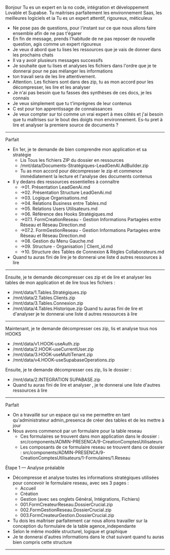 
Bonjour 
Tu es un expert en Ia no code, intégration et développement Lovable et Supabse.
Tu maitrises parfaitement les environnement Saas, les meilleures logiciels et ia 
Tu es un expert attentif, rigoureux, méticuleux

- Ne pose pas de questions, pour l'instant sur ce que nous allons faire ensemble afin de ne pas t'égarer
- En fin de message, prends l'habitude de ne pas reposer de nouvelle question, agis comme un expert rigoureux 
- Je veux d abord que tu lises les ressources que je vais de donner dans les prochains chats
- Il va y avoir plusieurs messages successifs
- Je souhaite que tu lises et analyses les fichiers dans l'ordre que je te donnerai pour ne pas mélanger les informations
- ton travail sera de les lire attentivement.
- Attention. Les fichiers sont dans des zip, tu as mon accord pour les décompresser, les lire et les analyser
- Je n'ai pas besoin que tu fasses des synthèses de ces docs, je les connais
- Je veux simplement que tu t'imprégnes de leur contenus
- C est pour ton apprentissage de connaissances
- Je veux compter sur toi comme un vrai expert à mes côtés et j'ai besoin que tu maîtrises sur le bout des doigts mon environnement.
Es-tu pret à lire et analyser la premiere source de documents ?
----

Parfait
- En 1er, je te demande de bien comprendre mon application et sa stratégie
  - Lis Tous les fichiers ZIP du dossier en ressources
  - /mnt/data/Documents-Stratégiques-LeadGenAI.AdBuilder.zip
  - Tu as mon accord pour décompresser le zip et commence immédiatement la lecture et l'analyse des documents contenus
- Il y  dedans des ressources essentielles à connaître
  - ->01. Présentation LeadGenAi.md
  - ->02. Présentation Structure LeadGenAi.md
  - ->03. Logique Organisations.md
  - ->04. Relations Business entre Tables.md
  - ->05. Relations Users Utilisateurs.md
  - ->06. Référence des Hooks Stratégiques.md
  - ->07.1. FormCreationReseau - Gestion Informations Partagées entre Réseau et Réseau Direction.md
  - ->07.2. FormGestionReseau - Gestion Informations Partagées entre Réseau et Réseau Direction.md
  - ->08. Gestion du Menu Gauche.md
  - ->09. Structure - Organisation | Client_id.md
  - ->10. Structure des Tables de Connexion & Règles Collaborateurs.md
- Quand tu auras fini de lire je te donnerai une liste d autres ressources à lire
---
Ensuite, je te demande décompresser ces zip et de lire et analyser les tables de mon application et de lire tous les fichiers : 
- /mnt/data/1.Tables.Stratégiques.zip
- /mnt/data/2.Tables.Clients.zip
- /mnt/data/3.Tables.Connexion.zip
- /mnt/data/4.Tables.Historique.zip
Quand tu auras fini de lire et d'analyser je te donnerai une liste d autres ressources à lire
---
Maintenant, je te demande décompresser ces zip, lis et analyse tous nos HOOKS
- /mnt/data/v1.HOOK-useAuth.zip
- /mnt/data/2.HOOK-useCurrentUser.zip
- /mnt/data/3.HOOK-useMultiTenant.zip
- /mnt/data/v4.HOOK-useSupabaseOperations.zip

Ensuite, je te demande décompresser ces zip, lis le dossier :
- /mnt/data/2.INTEGRATION SUPABASE.zip
- Quand tu auras fini de lire et analyser , je te donnerai une liste d'autres ressources à lire
---
Parfait 
- On a travaillé sur un espace qui va me permettre en tant qu'administrateur admin_presenca de créer des tables et de les mettre à jour
- Nous avons commencé par un formulaire pour la table reseau
  - Ces formulaires se trouvent dans mon application dans le dossier : src/components/ADMIN-PRESENCA/9-CreationComptesUtilisateurs
  - Les composants de ce formulaire reseau se trouvent dans ce dossier : src/components/ADMIN-PRESENCA/9-CreationComptesUtilisateurs/1-Formulaires/1.Reseau

Étape 1 — Analyse préalable
- Décompresse et analyse toutes les informations stratégiques utilisées pour concevoir le formulaire reseau, avec ses 3 pages :
  - Accueil
  - Création
  - Gestion (avec ses onglets Général, Intégrations, Fichiers)
  - 001.FormCreateurReseau.DossierCrucial.zip
  - 002.FormGestionReseau.DossierCrucial.zip
  - 003.FormCreateurGestion.DossierCrucial.zip
- Tu dois les maîtriser parfaitement car nous allons travailler sur la conception du formulaire de la table agence_independante
- Selon le même modèle structurel, logique et graphique
- Je te donnerai d'autres informations dans le chat suivant quand tu auras bien compris cette structure
---









